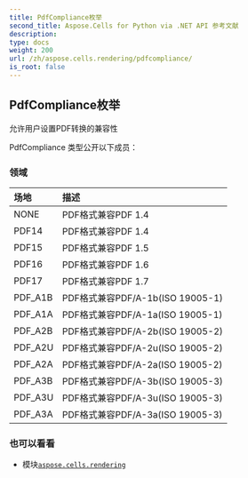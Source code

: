 ```yaml
---
title: PdfCompliance枚举
second_title: Aspose.Cells for Python via .NET API 参考文献
description:
type: docs
weight: 200
url: /zh/aspose.cells.rendering/pdfcompliance/
is_root: false
---
```

## PdfCompliance枚举
允许用户设置PDF转换的兼容性



PdfCompliance 类型公开以下成员：

### 领域
|场地|描述|
| :- | :- |
| NONE |PDF格式兼容PDF 1.4|
| PDF14 |PDF格式兼容PDF 1.4|
| PDF15 | PDF格式兼容PDF 1.5|
| PDF16 | PDF格式兼容PDF 1.6|
| PDF17 | PDF格式兼容PDF 1.7|
| PDF_A1B | PDF格式兼容PDF/A-1b(ISO 19005-1)|
| PDF_A1A | PDF格式兼容PDF/A-1a(ISO 19005-1)|
| PDF_A2B | PDF格式兼容PDF/A-2b(ISO 19005-2)|
| PDF_A2U | PDF格式兼容PDF/A-2u(ISO 19005-2)|
| PDF_A2A | PDF格式兼容PDF/A-2a(ISO 19005-2)|
| PDF_A3B | PDF格式兼容PDF/A-3b(ISO 19005-3)|
| PDF_A3U | PDF格式兼容PDF/A-3u(ISO 19005-3)|
| PDF_A3A | PDF格式兼容PDF/A-3a(ISO 19005-3)|



### 也可以看看
* 模块[`aspose.cells.rendering`](..)
